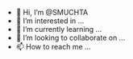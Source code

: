 - 👋 Hi, I’m @SMUCHTA
- 👀 I’m interested in ...
- 🌱 I’m currently learning ...
- 💞️ I’m looking to collaborate on ...
- 📫 How to reach me ...

<!---
SMUCHTA/SMUCHTA is a ✨ special ✨ repository because its `README.md` (this file) appears on your GitHub profile.
You can click the Preview link to take a look at your changes.
--->
